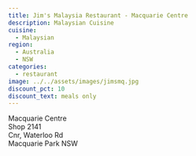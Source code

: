 ```yaml
---
title: Jim's Malaysia Restaurant - Macquarie Centre
description: Malaysian Cuisine
cuisine:
  - Malaysian
region:
  - Australia
  - NSW
categories:
  - restaurant
image: ../../assets/images/jimsmq.jpg
discount_pct: 10
discount_text: meals only
---
```


Macquarie Centre  
Shop 2141  
Cnr, Waterloo Rd  
Macquarie Park NSW
